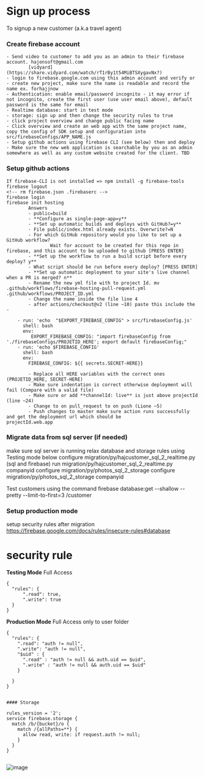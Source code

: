 ﻿# Sign up process

To signup a new customer (a.k.a travel agent)

### Create firebase account

```
- Send video to customer to add you as an admin to their firebase account. hajonsoft@gmail.com 
        [vidyard](https://share.vidyard.com/watch/rT1rBy1t54MiBTSXygavNx?)
- login to firebase.google.com using this admin account and verify or 
- create new project, make sure the name is readable and record the name ex. forhajjnow
- Authentication: enable email/password incognito - it may error if not incognito, create the first user (use user email above), default password is the same for email
- Realtime database: start in test mode
- storage: sign up and then change the security rules to true
- click project overview and change public facing name
- Click overview and create an web app with the same project name, copy the config of SDK setup and configuration into src/firebaseConfigs/APP_NAME.js
- Setup github actions using firebase CLI (see below) then and deploy
- Make sure the new web application is searchable by you as an admin somewhere as well as any custom website created for the client. TBD
```
### Setup github actions

```
If firebase-CLI is not installed => npm install -g firebase-tools
firebase logout
<!-- rm firebase.json .firebaserc -->
firebase login
firebase init hosting
        Answers 
        - public=build 
        - **Configure as single-page-app=y**
        - **Set up automatic builds and deploys with GitHub?=y**
        - File public/index.html already exists. Overwrite?=N
        - For which GitHub repository would you like to set up a GitHub workflow?
                Wait for account to be created for this repo in firebase, and this account to be uploaded to github [PRESS ENTER}
        - **Set up the workflow to run a build script before every deploy? y**
        - What script should be run before every deploy? [PRESS ENTER]
        - **Set up automatic deployment to your site's live channel when a PR is merged? n**
        - Rename the new yml file with to project Id. mv .github/workflows/firebase-hosting-pull-request.yml .github/workflows/PROJECT_ID.yml   
        - Change the name inside the file line 4
        - after actions/checkout@v2 (line ~10) paste this include the -
```
        - run: 'echo  "$EXPORT_FIREBASE_CONFIG" > src/firebaseConfig.js'
          shell: bash
          env:
             EXPORT_FIREBASE_CONFIG: "import firebaseConfig from './firebaseConfigs/PROJETID_HERE'; export default firebaseConfig;"
        - run: 'echo $FIREBASE_CONFIG'
          shell: bash
          env:
            FIREBASE_CONFIG: ${{ secrets.SECRET-HERE}}
```
        - Replace all HERE variables with the correct ones (PROJETID_HERE, SECRET-HERE) 
        - Make sure indentation is correct otherwise deployment will fail (Compare with a valid file)
        - Make sure or add **channelId: live** is just above projectId (line ~24)
        - Change to on pull_request to on push (Lione ~5)
        - Push changes to master make sure action runs successfully and get the deployment url which should be 
projectId.web.app 
```
### Migrate data from sql server (if needed)
make sure sql server is running
relax database and storage rules using Testing mode below 
configure migration/py/hajcustomer_sql_2_realtime.py (sql and firebase)
run migration/py/hajcustomer_sql_2_realtime.py companyid
configure migration/py/photos_sql_2_storage
configure migration/py/photos_sql_2_storage companyid

Test customers using the command
firebase database:get --shallow --pretty --limit-to-first=3 /customer

### Setup production mode

setup security rules after migration https://firebase.google.com/docs/rules/insecure-rules#database

# security rule 
**Testing Mode** Full Access

```
{
  "rules": {
      ".read": true,
      ".write": true
  }
}
```

**Production Mode** Full Access only to user folder

```
{
  "rules": {
    ".read": "auth != null",
    ".write": "auth != null",
    "$uid" : {
      ".read" : "auth != null && auth.uid == $uid",
      ".write" : "auth != null && auth.uid == $uid"
    }

  }
}


#### Storage

rules_version = '2';
service firebase.storage {
  match /b/{bucket}/o {
    match /{allPaths=**} {
      allow read, write: if request.auth != null;
    }
  }
}


```

![image](https://user-images.githubusercontent.com/9623964/97191402-13b92000-1764-11eb-8077-e8813c677bc9.png)

